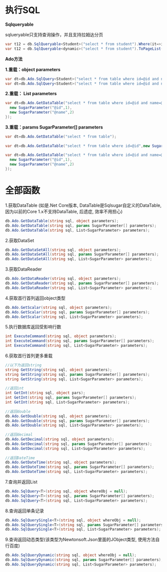 # 执行SQL

**Sqlqueryable**

sqlueryable只支持查询操作，并且支持拉姆达分页

```cs
var t12 = db.SqlQueryable<Student>("select * from student").Where(it=>it.id>0).ToPageList(1, 2);
var t12 = db.SqlQueryable<dynamic>("select * from student").ToPageList(1, 2);//返回动态类型
```



**Ado方法**

**1.重载：object parameters**

```cs
var dt=db.Ado.SqlQuery<Student>("select * from table where id=@id and name=@name",new {id=1,name="a"});
var dt=db.Ado.SqlQuery<Student>("select * from table where id=@id and name=@name",字典);
```

**2.重载： List<SugarParameter> parameters**

```cs
var dt=db.Ado.GetDataTable("select * from table where id=@id and name=@name",new List<SugarParameter>(){
  new SugarParameter("@id",1),
  new SugarParameter("@name",2)
});
```

**3.重载：params SugarParameter[] parameters**

```cs
var dt=db.Ado.GetDataTable("select * from table");
 
var dt=db.Ado.GetDataTable("select * from table where id=@id",new SugarParameter("@id",1));
 
var dt=db.Ado.GetDataTable("select * from table where id=@id and name=@name",new SugarParameter []{
  new SugarParameter("@id",1),
  new SugarParameter("@name",2)
});
```

# 全部函数



1.获取DataTable (如是.Net Core版本, DataTable是Sqlsugar自定义的DataTable, 因为以前的Core 1.x不支持DataTable, 后遗症, 效率不用担心)

```cs
db.Ado.GetDataTable(string sql, object parameters);
db.Ado.GetDataTable(string sql, params SugarParameter[] parameters);
db.Ado.GetDataTable(string sql, List<SugarParameter> parameters);
```



2.获取DataSet

```cs
db.Ado.GetDataSetAll(string sql, object parameters);
db.Ado.GetDataSetAll(string sql, params SugarParameter[] parameters);
db.Ado.GetDataSetAll(string sql, List<SugarParameter> parameters);
```



3.获取DataReader

```cs
db.Ado.GetDataReader(string sql, object parameters);
db.Ado.GetDataReader(string sql, params SugarParameter[] parameters);
db.Ado.GetDataReader(string sql, List<SugarParameter> parameters);
```



4.获取首行首列返回object类型

```cs
db.Ado.GetScalar(string sql, object parameters);
db.Ado.GetScalar(string sql, params SugarParameter[] parameters);
db.Ado.GetScalar(string sql, List<SugarParameter> parameters);
```



5.执行数据库返回受影响行数

```cs
int ExecuteCommand(string sql, object parameters);
int ExecuteCommand(string sql, params SugarParameter[] parameters);
int ExecuteCommand(string sql, List<SugarParameter> parameters);
```



6.获取首行首列更多重载

```cs
//以下为返回string
string GetString(string sql, object parameters);
string GetString(string sql, params SugarParameter[] parameters);
string GetString(string sql, List<SugarParameter> parameters);
 
//返回int
int GetInt(string sql, object pars);
int GetInt(string sql, params SugarParameter[] parameters);
int GetInt(string sql, List<SugarParameter> parameters);
 
//返回double
db.Ado.GetDouble(string sql, object parameters);
db.Ado.GetDouble(string sql, params SugarParameter[] parameters);
db.Ado.GetDouble(string sql, List<SugarParameter> parameters);
 
//返回decimal
db.Ado.GetDecimal(string sql, object parameters);
db.Ado.GetDecimal(string sql, params SugarParameter[] parameters);
db.Ado.GetDecimal(string sql, List<SugarParameter> parameters);
 
//返回DateTime
db.Ado.GetDateTime(string sql, object parameters);
db.Ado.GetDateTime(string sql, params SugarParameter[] parameters);
db.Ado.GetDateTime(string sql, List<SugarParameter> parameters);
```



7.查询并返回List<T>

```cs
db.Ado.SqlQuery<T>(string sql, object whereObj = null);
db.Ado.SqlQuery<T>(string sql, params SugarParameter[] parameters);
db.Ado.SqlQuery<T>(string sql, List<SugarParameter> parameters);
```



8.查询返回单条记录

```cs
db.Ado.SqlQuerySingle<T>(string sql, object whereObj = null);
db.Ado.SqlQuerySingle<T>(string sql, params SugarParameter[] parameters);
db.Ado.SqlQuerySingle<T>(string sql, List<SugarParameter> parameters);
```



9.查询返回动态类型(该类型为Newtonsoft.Json里面的JObject类型, 使用方法自行百度)

```cs
db.Ado.SqlQueryDynamic(string sql, object whereObj = null);
db.Ado.SqlQueryDynamic(string sql, params SugarParameter[] parameters);
db.Ado.SqlQueryDynamic(string sql, List<SugarParameter> parameters);
```